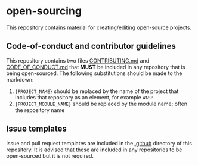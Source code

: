 # open-sourcing

This repository contains material for creating/editing open-source projects. 

## Code-of-conduct and contributor guidelines

This repository contains two files [CONTRIBUTING.md](CONTRIBUTING.md) and [CODE_OF_CONDUCT.md](CODE_OF_CONDUCT.md) that **MUST** be 
included in any repository that is being open-sourced. The following substitutions should be made to the markdown:

1. `{PROJECT_NAME}` should be replaced by the name of the project that includes that repository as an element, for example `WASP`.
2. `{PROJECT_MODULE_NAME}` should be replaced by the module name; often the repository name

## Issue templates

Issue and pull request templates are included in the [.github](.github) directory of this repository. It is advised that these are included
in any repositories to be open-sourced but it is not required.
